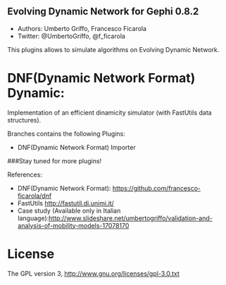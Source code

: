 ## Evolving Dynamic Network for Gephi 0.8.2
* Authors: Umberto Griffo, Francesco Ficarola
* Twitter: @UmbertoGriffo, @f_ficarola

This plugins allows to simulate algorithms on Evolving Dynamic Network.

# DNF(Dynamic Network Format) Dynamic:
Implementation of an efficient dinamicity simulator (with FastUtils data structures).

Branches contains the following Plugins:
* DNF(Dynamic Network Format) Importer

###Stay tuned for more plugins!

References:
* DNF(Dynamic Network Format): https://github.com/francesco-ficarola/dnf
* FastUtils http://fastutil.di.unimi.it/
* Case study (Available only in Italian language):http://www.slideshare.net/umbertogriffo/validation-and-analysis-of-mobility-models-17078170

# License
The GPL version 3, http://www.gnu.org/licenses/gpl-3.0.txt

